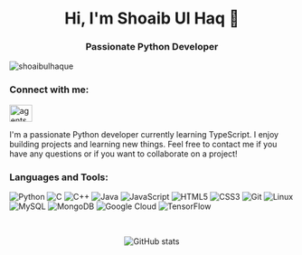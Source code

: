<!-- Title -->
<h1 align="center">Hi, I'm Shoaib Ul Haq 👋</h1>

<!-- Subtitle -->
<h3 align="center">Passionate Python Developer</h3>

<!-- Profile views -->
<p align="left"> <img src="https://komarev.com/ghpvc/?username=shoaibulhaque&label=Profile%20views&color=0e75b6&style=flat" alt="shoaibulhaque" /> </p>

<!-- Contact information -->
<h3 align="left">Connect with me:</h3>
<p align="left">
<a href="https://twitter.com/agentshobi" target="_blank"><img align="center" src="https://raw.githubusercontent.com/rahuldkjain/github-profile-readme-generator/master/src/images/icons/Social/twitter.svg" alt="agentshobi" height="30" width="40" /></a>
</p>

<!-- About me section -->
<p align="left">I'm a passionate Python developer currently learning TypeScript. I enjoy building projects and learning new things. Feel free to contact me if you have any questions or if you want to collaborate on a project!</p>

<!-- Skills section -->
<h3 align="left">Languages and Tools:</h3>
<p align="left">
  <img src="https://img.shields.io/badge/-Python-3776AB?style=flat-square&logo=python&logoColor=white" alt="Python" />
  <img src="https://img.shields.io/badge/-C-00599C?style=flat-square&logo=c&logoColor=white" alt="C" />
  <img src="https://img.shields.io/badge/-C++-00599C?style=flat-square&logo=c%2B%2B&logoColor=white" alt="C++" />
  <img src="https://img.shields.io/badge/-Java-007396?style=flat-square&logo=java&logoColor=white" alt="Java" />
  <img src="https://img.shields.io/badge/-JavaScript-F7DF1E?style=flat-square&logo=javascript&logoColor=black" alt="JavaScript" />
  <img src="https://img.shields.io/badge/-HTML5-E34F26?style=flat-square&logo=html5&logoColor=white" alt="HTML5" />
  <img src="https://img.shields.io/badge/-CSS3-1572B6?style=flat-square&logo=css3&logoColor=white" alt="CSS3" />
  <img src="https://img.shields.io/badge/-Git-F05032?style=flat-square&logo=git&logoColor=white" alt="Git" />
  <img src="https://img.shields.io/badge/-Linux-FCC624?style=flat-square&logo=linux&logoColor=black" alt="Linux" />
  <img src="https://img.shields.io/badge/-MySQL-4479A1?style=flat-square&logo=mysql&logoColor=white" alt="MySQL" />
  <img src="https://img.shields.io/badge/-MongoDB-47A248?style=flat-square&logo=mongodb&logoColor=white" alt="MongoDB" />
  <img src="https://img.shields.io/badge/-Google Cloud-4285F4?style=flat-square&logo=google-cloud&logoColor=white" alt="Google Cloud" />
  <img src="https://img.shields.io/badge/-TensorFlow-FF6F00?style=flat-square&logo=tensorflow&logoColor=white" alt="TensorFlow" />
</p>

<!-- Add a section for GitHub stats -->
<br><p align="center">
  <img src="https://github-readme-stats.vercel.app/api?username=shoaibulhaque&count_private=true&show_icons=true&theme=dark" alt="GitHub stats">
</p>
